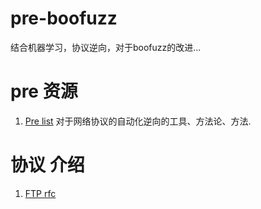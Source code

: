# pre-boofuzz
结合机器学习，协议逆向，对于boofuzz的改进...

# pre 资源
1. [Pre list](https://github.com/techge/PRE-list) 对于网络协议的自动化逆向的工具、方法论、方法.

# 协议 介绍
1. [FTP rfc](https://datatracker.ietf.org/doc/html/rfc959)
